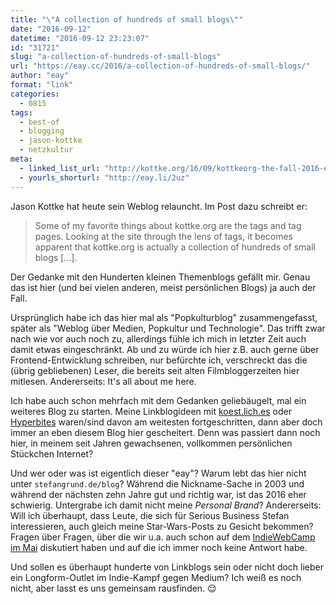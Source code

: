 ```yaml
---
title: "\"A collection of hundreds of small blogs\""
date: "2016-09-12"
datetime: "2016-09-12 23:23:07"
id: "31721"
slug: "a-collection-of-hundreds-of-small-blogs"
url: "https://eay.cc/2016/a-collection-of-hundreds-of-small-blogs/"
author: "eay"
format: "link"
categories:
  - 0815
tags:
  - best-of
  - blogging
  - jason-kottke
  - netzkultur
meta:
  - linked_list_url: "http://kottke.org/16/09/kottkeorg-the-fall-2016-edition"
  - yourls_shorturl: "http://eay.li/2uz"
---
```


Jason Kottke hat heute sein Weblog relauncht. Im Post dazu schreibt er:

> Some of my favorite things about kottke.org are the tags and tag pages. Looking at the site through the lens of tags, it becomes apparent that kottke.org is actually a collection of hundreds of small blogs \[...\].

Der Gedanke mit den Hunderten kleinen Themenblogs gefällt mir. Genau das ist hier (und bei vielen anderen, meist persönlichen Blogs) ja auch der Fall.

Ursprünglich habe ich das hier mal als "Popkulturblog" zusammengefasst, später als "Weblog über Medien, Popkultur und Technologie". Das trifft zwar nach wie vor auch noch zu, allerdings fühle ich mich in letzter Zeit auch damit etwas eingeschränkt. Ab und zu würde ich hier z.B. auch gerne über Frontend-Entwicklung schreiben, nur befürchte ich, verschreckt das die (übrig gebliebenen) Leser, die bereits seit alten Filmbloggerzeiten hier mitlesen. Andererseits: It's all about me here.

Ich habe auch schon mehrfach mit dem Gedanken geliebäugelt, mal ein weiteres Blog zu starten. Meine Linkblogideen mit [koest.lich.es](http://koest.lich.es/) oder [Hyperbites](http://hyperbites.com/) waren/sind davon am weitesten fortgeschritten, dann aber doch immer an eben diesem Blog hier gescheitert. Denn was passiert dann noch hier, in meinem seit Jahren gewachsenen, vollkommen persönlichen Stückchen Internet?

Und wer oder was ist eigentlich dieser "eay"? Warum lebt das hier nicht unter `stefangrund.de/blog`? Während die Nickname-Sache in 2003 und während der nächsten zehn Jahre gut und richtig war, ist das 2016 eher schwierig. Untergrabe ich damit nicht meine _Personal Brand_? Andererseits: Will ich überhaupt, dass Leute, die sich für Serious Business Stefan interessieren, auch gleich meine Star-Wars-Posts zu Gesicht bekommen? Fragen über Fragen, über die wir u.a. auch schon auf dem [IndieWebCamp im Mai](https://eay.cc/2016/indiewebcamp-duesseldorf/) diskutiert haben und auf die ich immer noch keine Antwort habe.

Und sollen es überhaupt hunderte von Linkblogs sein oder nicht doch lieber ein Longform-Outlet im Indie-Kampf gegen Medium? Ich weiß es noch nicht, aber lasst es uns gemeinsam rausfinden. 😌
